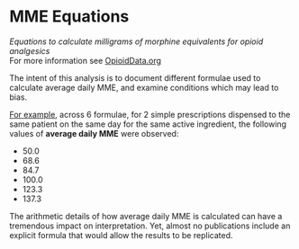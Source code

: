 # MME Equations
*Equations to calculate milligrams of morphine equivalents for opioid analgesics* <br>
For more information see [OpioidData.org](opioiddata.org)

The intent of this analysis is to document different formulae used to calculate average daily MME, and examine conditions which may lead to bias.

[For example](https://opioiddatalab.github.io/MMEequations/MMEequations.html), across 6 formulae, for 2 simple prescriptions dispensed to the same patient on the same day for the same active ingredient, the following values of **average daily MME** were observed:

+ 50.0
+ 68.6
+ 84.7
+ 100.0
+ 123.3
+ 137.3

The arithmetic details of how average daily MME is calculated can have a tremendous impact on interpretation. Yet, almost no publications include an explicit formula that would allow the results to be replicated.

